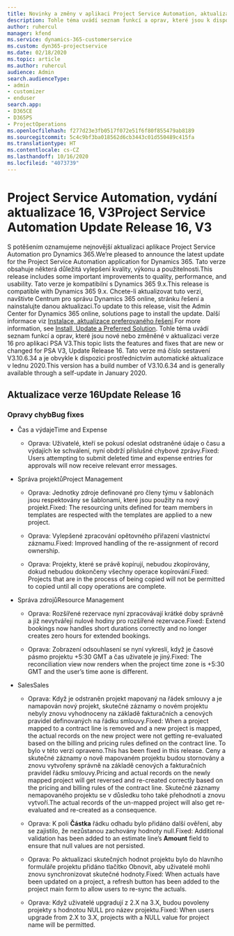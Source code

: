 ```yaml
---
title: Novinky a změny v aplikaci Project Service Automation, aktualizace verze 16, V3
description: Tohle téma uvádí seznam funkcí a oprav, které jsou k dispozici v Project Service Automation, aktualizace verze 16, V3.
author: ruhercul
manager: kfend
ms.service: dynamics-365-customerservice
ms.custom: dyn365-projectservice
ms.date: 02/18/2020
ms.topic: article
ms.author: ruhercul
audience: Admin
search.audienceType:
- admin
- customizer
- enduser
search.app:
- D365CE
- D365PS
- ProjectOperations
ms.openlocfilehash: f277d23e3fb0517f072e51f6f80f855479ab8189
ms.sourcegitcommit: 5c4c9bf3ba018562d6cb3443c01d550489c415fa
ms.translationtype: HT
ms.contentlocale: cs-CZ
ms.lasthandoff: 10/16/2020
ms.locfileid: "4073739"
---
```

# <a name="project-service-automation-update-release-16-v3"></a><span data-ttu-id="79e65-103">Project Service Automation, vydání aktualizace 16, V3</span><span class="sxs-lookup"><span data-stu-id="79e65-103">Project Service Automation Update Release 16, V3</span></span>

<span data-ttu-id="79e65-104">S potěšením oznamujeme nejnovější aktualizaci aplikace Project Service Automation pro Dynamics 365.</span><span class="sxs-lookup"><span data-stu-id="79e65-104">We’re pleased to announce the latest update for the Project Service Automation application for Dynamics 365.</span></span> <span data-ttu-id="79e65-105">Tato verze obsahuje některá důležitá vylepšení kvality, výkonu a použitelnosti.</span><span class="sxs-lookup"><span data-stu-id="79e65-105">This release includes some important improvements to quality, performance, and usability.</span></span>  <span data-ttu-id="79e65-106">Tato verze je kompatibilní s Dynamics 365 9.x.</span><span class="sxs-lookup"><span data-stu-id="79e65-106">This release is compatible with Dynamics 365 9.x.</span></span> <span data-ttu-id="79e65-107">Chcete-li aktualizovat tuto verzi, navštivte Centrum pro správu Dynamics 365 online, stránku řešení a nainstalujte danou aktualizaci.</span><span class="sxs-lookup"><span data-stu-id="79e65-107">To update to this release, visit the Admin Center for Dynamics 365 online, solutions page to install the update.</span></span> <span data-ttu-id="79e65-108">Další informace viz [Instalace, aktualizace preferovaného řešení](https://docs.microsoft.com/dynamics365/project-service/upgrade-psa-home-page).</span><span class="sxs-lookup"><span data-stu-id="79e65-108">For more information, see [Install, Update a Preferred Solution](https://docs.microsoft.com/dynamics365/project-service/upgrade-psa-home-page).</span></span>
<span data-ttu-id="79e65-109">Tohle téma uvádí seznam funkcí a oprav, které jsou nové nebo změněné v aktualizaci verze 16 pro aplikaci PSA V3.</span><span class="sxs-lookup"><span data-stu-id="79e65-109">This topic lists the features and fixes that are new or changed for PSA V3, Update Release 16.</span></span> <span data-ttu-id="79e65-110">Tato verze má číslo sestavení V3.10.6.34 a je obvykle k dispozici prostřednictvím automatické aktualizace v lednu 2020.</span><span class="sxs-lookup"><span data-stu-id="79e65-110">This version has a build number of V3.10.6.34 and is generally available through a self-update in January 2020.</span></span>


## <a name="update-release-16"></a><span data-ttu-id="79e65-111">Aktualizace verze 16</span><span class="sxs-lookup"><span data-stu-id="79e65-111">Update Release 16</span></span>

### <a name="bug-fixes"></a><span data-ttu-id="79e65-112">Opravy chyb</span><span class="sxs-lookup"><span data-stu-id="79e65-112">Bug fixes</span></span>

-   <span data-ttu-id="79e65-113">Čas a výdaje</span><span class="sxs-lookup"><span data-stu-id="79e65-113">Time and Expense</span></span>

    -   <span data-ttu-id="79e65-114">Oprava: Uživatelé, kteří se pokusí odeslat odstraněné údaje o času a výdajích ke schválení, nyní obdrží příslušné chybové zprávy.</span><span class="sxs-lookup"><span data-stu-id="79e65-114">Fixed: Users attempting to submit deleted time and expense entries for approvals will now receive relevant error messages.</span></span>

-   <span data-ttu-id="79e65-115">Správa projektů</span><span class="sxs-lookup"><span data-stu-id="79e65-115">Project Management</span></span>

    -   <span data-ttu-id="79e65-116">Oprava: Jednotky zdroje definované pro členy týmu v šablonách jsou respektovány se šablonami, které jsou použity na nový projekt.</span><span class="sxs-lookup"><span data-stu-id="79e65-116">Fixed: The resourcing units defined for team members in templates are respected with the templates are applied to a new project.</span></span>

    -   <span data-ttu-id="79e65-117">Oprava: Vylepšené zpracování opětovného přiřazení vlastnictví záznamu.</span><span class="sxs-lookup"><span data-stu-id="79e65-117">Fixed: Improved handling of the re-assignment of record ownership.</span></span>

    -   <span data-ttu-id="79e65-118">Oprava: Projekty, které se právě kopírují, nebudou zkopírovány, dokud nebudou dokončeny všechny operace kopírování.</span><span class="sxs-lookup"><span data-stu-id="79e65-118">Fixed: Projects that are in the process of being copied will not be permitted to copied until all copy operations are complete.</span></span>

-   <span data-ttu-id="79e65-119">Správa zdrojů</span><span class="sxs-lookup"><span data-stu-id="79e65-119">Resource Management</span></span>

    -   <span data-ttu-id="79e65-120">Oprava: Rozšířené rezervace nyní zpracovávají krátké doby správně a již nevytvářejí nulové hodiny pro rozšířené rezervace.</span><span class="sxs-lookup"><span data-stu-id="79e65-120">Fixed: Extend bookings now handles short durations correctly and no longer creates zero hours for extended bookings.</span></span>

    -   <span data-ttu-id="79e65-121">Oprava: Zobrazení odsouhlasení se nyní vykreslí, když je časové pásmo projektu +5:30 GMT a čas uživatele je jiný.</span><span class="sxs-lookup"><span data-stu-id="79e65-121">Fixed: The reconciliation view now renders when the project time zone is +5:30 GMT and the user’s time aone is different.</span></span>

-   <span data-ttu-id="79e65-122">Sales</span><span class="sxs-lookup"><span data-stu-id="79e65-122">Sales</span></span>

    -   <span data-ttu-id="79e65-123">Oprava: Když je odstraněn projekt mapovaný na řádek smlouvy a je namapován nový projekt, skutečné záznamy o novém projektu nebyly znovu vyhodnoceny na základě fakturačních a cenových pravidel definovaných na řádku smlouvy.</span><span class="sxs-lookup"><span data-stu-id="79e65-123">Fixed: When a project mapped to a contract line is removed and a new project is mapped, the actual records on the new project were not getting re-evaluated based on the billing and pricing rules defined on the contract line.</span></span> <span data-ttu-id="79e65-124">To bylo v této verzi opraveno.</span><span class="sxs-lookup"><span data-stu-id="79e65-124">This has been fixed in this release.</span></span> <span data-ttu-id="79e65-125">Ceny a skutečné záznamy o nově mapovaném projektu budou stornovány a znovu vytvořeny správně na základě cenových a fakturačních pravidel řádku smlouvy.</span><span class="sxs-lookup"><span data-stu-id="79e65-125">Pricing and actual records on the newly mapped project will get reversed and re-created correctly based on the pricing and billing rules of the contract line.</span></span> <span data-ttu-id="79e65-126">Skutečné záznamy nemapovaného projektu se v důsledku toho také přehodnotí a znovu vytvoří.</span><span class="sxs-lookup"><span data-stu-id="79e65-126">The actual records of the un-mapped project will also get re-evaluated and re-created as a consequence.</span></span>

    -   <span data-ttu-id="79e65-127">Oprava: K poli **Částka** řádku odhadu bylo přidáno další ověření, aby se zajistilo, že nezůstanou zachovány hodnoty null.</span><span class="sxs-lookup"><span data-stu-id="79e65-127">Fixed: Additional validation has been added to an estimate line’s **Amount** field to ensure that null values are not persisted.</span></span>

    -   <span data-ttu-id="79e65-128">Oprava: Po aktualizaci skutečných hodnot projektu bylo do hlavního formuláře projektu přidáno tlačítko Obnovit, aby uživatelé mohli znovu synchronizovat skutečné hodnoty.</span><span class="sxs-lookup"><span data-stu-id="79e65-128">Fixed: When actuals have been updated on a project, a refresh button has been added to the project main form to allow users to re-sync the actuals.</span></span>

    -   <span data-ttu-id="79e65-129">Oprava: Když uživatelé upgradují z 2.X na 3.X, budou povoleny projekty s hodnotou NULL pro název projektu.</span><span class="sxs-lookup"><span data-stu-id="79e65-129">Fixed: When users upgrade from 2.X to 3.X, projects with a NULL value for project name will be permitted.</span></span>

